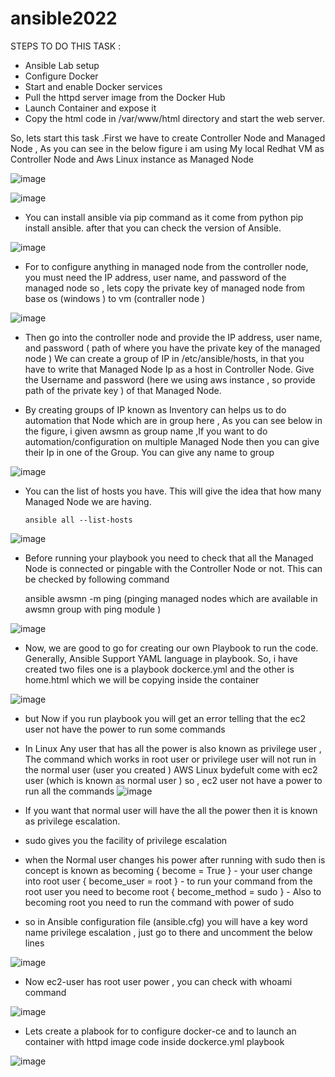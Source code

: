 # ansible2022

STEPS TO DO THIS TASK :
- Ansible Lab setup
- Configure Docker
- Start and enable Docker services
- Pull the httpd server image from the Docker Hub
- Launch Container and expose it
- Copy the html code in /var/www/html directory and start the web server.

So, lets start this task .First we have to create Controller Node and Managed Node , As you can see in the below figure i am using My local Redhat VM as Controller Node and Aws Linux instance as Managed Node

![image](https://user-images.githubusercontent.com/56449458/168218971-fac60133-0577-478f-bf45-b71104bcd731.png)

![image](https://user-images.githubusercontent.com/56449458/168219038-f9c7efad-4782-412f-af9e-43e86b52504d.png)


- You can install ansible via pip command as it come from python pip install ansible. after that you can check the version of Ansible.
 

![image](https://user-images.githubusercontent.com/56449458/168219328-a4d7b050-3a85-4b9f-a991-f94cd1b2cd06.png)

- For to configure anything in managed node from the controller node, you must need the IP address, user name, and password of the managed node 
so , lets copy the private key of managed node from base os (windows ) to vm (contraller node )

![image](https://user-images.githubusercontent.com/56449458/168219359-c3a33724-ce2b-4d1e-98c7-f7a695bafbd4.png)

- Then go into the controller node and provide the IP address, user name, and password ( path of where you have the private key of the managed node )
We can create a group of IP in /etc/ansible/hosts, in that you have to write that Managed Node Ip as a host in Controller Node. Give the Username and password (here we using aws instance , so provide path of the private key ) of that Managed Node.

- By creating groups of IP known as Inventory can helps us to do automation that Node which are in group here , As you can see below in the figure, i given awsmn as group name ,If you want to do automation/configuration on multiple Managed Node then you can give their Ip in one of the Group. You can give any name to group
 

![image](https://user-images.githubusercontent.com/56449458/168219551-941c9e59-4216-4980-a3d0-bee49b69cc46.png)


- You can the list of hosts you have. This will give the idea that how many Managed Node we are having. 
            
      ansible all --list-hosts
      
![image](https://user-images.githubusercontent.com/56449458/168219694-b86a3cc0-a343-4205-b5fc-769bf09092b8.png)

- Before running your playbook you need to check that all the Managed Node is connected or pingable with the Controller Node or not. This can be checked by following command

    ansible awsmn -m ping 
(pinging managed nodes which are available in awsmn group with ping module )

![image](https://user-images.githubusercontent.com/56449458/168219785-cb5912db-396d-4b0b-8b04-c582d2bf314e.png)

- Now, we are good to go for creating our own Playbook to run the code. Generally, Ansible Support YAML language in playbook. So, i have created two files one is a playbook dockerce.yml and the other is home.html which we will be copying inside the container

![image](https://user-images.githubusercontent.com/56449458/168219817-d127341e-62a3-4702-ba15-15f04e685f32.png)

- but Now if you run playbook you will get an error telling that the ec2 user not have the power to run some commands

- In Linux Any user that has all the power is also known as privilege user , The command which works in root user or privilege user will not run in the normal user (user you created ) AWS Linux bydefult come with ec2 user (which is known as normal user ) so , ec2 user not have a power to run all the commands
![image](https://user-images.githubusercontent.com/56449458/168219942-83de6020-81db-4c84-9e41-515eca4ed208.png)

- If you want that normal user will have the all the power then it is known as privilege escalation.
- sudo gives you the facility of privilege escalation
- when the Normal user changes his power after running with sudo then is concept is known as becoming
{ become = True } - your user change into root user { become_user = root } - to run your command from the root user you need to become root { become_method = sudo } - Also to becoming root you need to run the command with power of sudo
- so in Ansible configuration file (ansible.cfg) you will have a key word name privilege escalation , just go to there and uncomment the below lines

 ![image](https://user-images.githubusercontent.com/56449458/168220067-26eae72d-85a8-4f2c-aecc-c2b34c236d73.png)
 
- Now ec2-user has root user power , you can check with whoami command

![image](https://user-images.githubusercontent.com/56449458/168220211-f1d4ca93-7fc4-4ebe-87c1-12c6d9e44ccf.png)

- Lets create a plabook for to configure docker-ce and to launch an container with httpd image
code inside dockerce.yml playbook

![image](https://user-images.githubusercontent.com/56449458/168220303-368647c0-d496-4dc1-9356-5b2a70c533fe.png)

  


